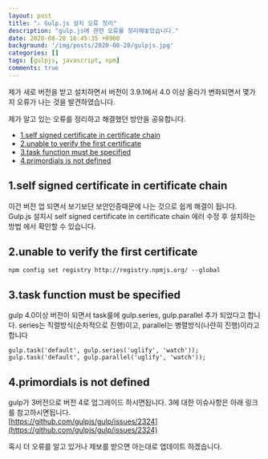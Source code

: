 ```yaml
---
layout: post
title: "⚠️ Gulp.js 설치 오류 정리"
description: "gulp.js에 관련 오류를 정리해놓았습니다."
date: 2020-08-20 16:45:35 +0900
background: '/img/posts/2020-08-20/gulpjs.jpg'
categories: []
tags: [gulpjs, javascript, npm]
comments: true
---
```


제가 새로 버전을 받고 설치하면서 버전이 3.9.1에서 4.0 이상 올라가 변화되면서 몇가지 오류가 나는 것을 발견하였습니다.

제가 알고 있는 오류를 정리하고 해결했던 방안을 공유합니다.

- [1.self signed certificate in certificate chain](#1self-signed-certificate-in-certificate-chain)
- [2.unable to verify the first certificate](#2unable-to-verify-the-first-certificate)
- [3.task function must be specified](#3task-function-must-be-specified)
- [4.primordials is not defined](#4primordials-is-not-defined)


## 1.self signed certificate in certificate chain
이건 버전 업 되면서 보기보단 보안인증때문에 나는 것으로 쉽게 해결이 됩니다. Gulp.js 설치시 self signed certificate in certificate chain 에러 수정 후 설치하는 방법 에서 확인할 수 있습니다.

## 2.unable to verify the first certificate
```
npm config set registry http://registry.npmjs.org/ --global
```

## 3.task function must be specified
gulp 4.0이상 버전이 되면서 task룰에 gulp.series, gulp.parallel 추가 되었다고 합니다. series는 직렬방식(순차적으로 진행)이고, parallel는 병렬방식(나란히 진행)이라고 합니다

```
gulp.task('default', gulp.series('uglify', 'watch')); gulp.task('default', gulp.parallel('uglify', 'watch'));
```

## 4.primordials is not defined
gulp가 3버전으로 버전 4로 업그레이드 하시면됩니다. 3에 대한 이슈사항은 아래 링크를 참고하시면됩니다.   
[https://github.com/gulpjs/gulp/issues/2324](https://github.com/gulpjs/gulp/issues/2324)

혹시 더 오류를 알고 있거나 제보를 받으면 아는대로 업데이트 하겠습니다.